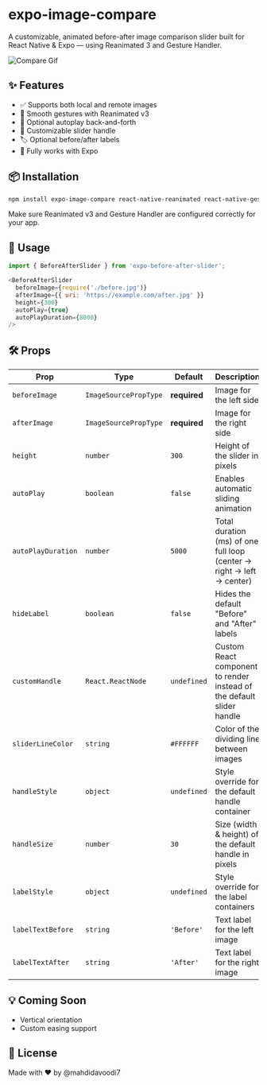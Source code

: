 # expo-image-compare

A customizable, animated before-after image comparison slider built for React Native & Expo — using Reanimated 3 and Gesture Handler.

![Compare Gif](https://github-production-user-asset-6210df.s3.amazonaws.com/29153345/431743984-d2385eaf-9a5e-4fdc-8c00-fc5510e69ba1.gif?X-Amz-Algorithm=AWS4-HMAC-SHA256&X-Amz-Credential=AKIAVCODYLSA53PQK4ZA%2F20250409%2Fus-east-1%2Fs3%2Faws4_request&X-Amz-Date=20250409T082233Z&X-Amz-Expires=300&X-Amz-Signature=5db3a13814d18e5cadc14b35b91b59fb4941d771faf81aa0ac6a5b76567e24fc&X-Amz-SignedHeaders=host)

## ✨ Features

- ✅ Supports both local and remote images
- 🎯 Smooth gestures with Reanimated v3
- 🔁 Optional autoplay back-and-forth
- 🧩 Customizable slider handle
- 🏷 Optional before/after labels
- 💯 Fully works with Expo


## 📦 Installation

```bash
npm install expo-image-compare react-native-reanimated react-native-gesture-handler @expo/vector-icons
```
Make sure Reanimated v3 and Gesture Handler are configured correctly for your app.


## 🚀 Usage

```javascript
import { BeforeAfterSlider } from 'expo-before-after-slider';

<BeforeAfterSlider
  beforeImage={require('./before.jpg')}
  afterImage={{ uri: 'https://example.com/after.jpg' }}
  height={300}
  autoPlay={true}
  autoPlayDuration={8000}
/>
```



## 🛠 Props

| Prop               | Type                  | Default     | Description |
|--------------------|-----------------------|-------------|-------------|
| `beforeImage`      | `ImageSourcePropType` | **required** | Image for the left side |
| `afterImage`       | `ImageSourcePropType` | **required** | Image for the right side |
| `height`           | `number`              | `300`       | Height of the slider in pixels |
| `autoPlay`         | `boolean`             | `false`     | Enables automatic sliding animation |
| `autoPlayDuration` | `number`              | `5000`      | Total duration (ms) of one full loop (center → right → left → center) |
| `hideLabel`        | `boolean`             | `false`     | Hides the default "Before" and "After" labels |
| `customHandle`     | `React.ReactNode`     | `undefined` | Custom React component to render instead of the default slider handle |
| `sliderLineColor`  | `string`              | `#FFFFFF`   | Color of the dividing line between images |
| `handleStyle`      | `object`              | `undefined` | Style override for the default handle container |
| `handleSize`       | `number`              | `30`        | Size (width & height) of the default handle in pixels |
| `labelStyle`       | `object`              | `undefined` | Style override for the label containers |
| `labelTextBefore`  | `string`              | `'Before'`  | Text label for the left image |
| `labelTextAfter`   | `string`              | `'After'`   | Text label for the right image |






## 💡 Coming Soon
- Vertical orientation
- Custom easing support


## 📄 License

Made with ❤️ by @mahdidavoodi7

